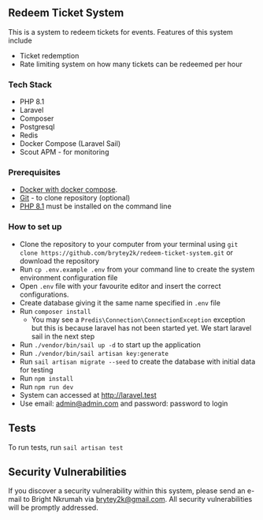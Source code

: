## Redeem Ticket System

This is a system to redeem tickets for events. Features of this system include
- Ticket redemption
- Rate limiting system on how many tickets can be redeemed per hour

### Tech Stack
- PHP 8.1
- Laravel
- Composer
- Postgresql
- Redis
- Docker Compose (Laravel Sail)
- Scout APM - for monitoring

### Prerequisites
- [Docker with docker compose](https://www.docker.com/).
- [Git](https://git-scm.com/) - to clone repository (optional)
- [PHP 8.1](https://php.net) must be installed on the command line

### How to set up
- Clone the repository to your computer from your terminal using `git clone https://github.com/brytey2k/redeem-ticket-system.git` or download the repository
- Run `cp .env.example .env` from your command line to create the system environment configuration file
- Open `.env` file with your favourite editor and insert the correct configurations.
- Create database giving it the same name specified in `.env` file
- Run `composer install`
  - You may see a `Predis\Connection\ConnectionException` exception but this is because laravel has not been started yet. We start laravel sail in the next step
- Run `./vendor/bin/sail up -d` to start up the application
- Run `./vendor/bin/sail artisan key:generate`
- Run `sail artisan migrate --seed` to create the database with initial data for testing
- Run `npm install`
- Run `npm run dev`
- System can accessed at http://laravel.test
- Use email: admin@admin.com and password: password to login

## Tests
To run tests, run `sail artisan test`

## Security Vulnerabilities

If you discover a security vulnerability within this system, please send an e-mail to Bright Nkrumah via [brytey2k@gmail.com](mailto:brytey2k@gmail.com). All security vulnerabilities will be promptly addressed.

